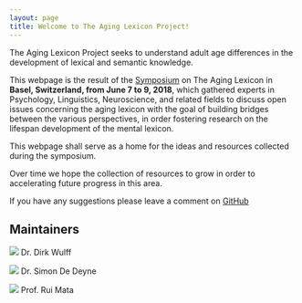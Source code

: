 ```yaml
---
layout: page
title: Welcome to The Aging Lexicon Project!
---
```


The Aging Lexicon Project seeks to understand adult age differences in the development of lexical and semantic knowledge.

This webpage is the result of the [Symposium](https://aginglexicon.github.io/menu/symposium.html) on The Aging Lexicon in <b>Basel, Switzerland, from June 7 to 9, 2018</b>, which gathered experts in Psychology, Linguistics, Neuroscience, and related fields to discuss open issues concerning the aging lexicon with the goal of building bridges between the various perspectives, in order fostering research on the lifespan development of the mental lexicon. 

This webpage shall serve as a home for the ideas and resources collected during the symposium. 

Over time we hope the collection of resources to grow in order to accelerating future progress in this area.

If you have any suggestions please leave a comment on [GitHub](https://github.com/aginglexicon/aginglexicon.github.io/issues/new)

## Maintainers

![](https://psychologie.unibas.ch/fileadmin/_processed_/5/e/csm_Dirk_Wulffwidesmall_b2037ee6a0.jpg?1516031838)
Dr. Dirk Wulff

![](https://ppw.kuleuven.be/apps/concat/simon/img/read.JPG)
Dr. Simon De Deyne

![](https://www.unibas.ch/dam/jcr:19a29fe8-56fa-4f80-9671-0b02f49db752/mata_rui_print.jpg)
Prof. Rui Mata